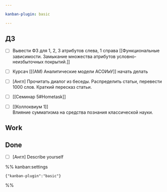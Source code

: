```yaml
---

kanban-plugin: basic

---
```


## ДЗ

- [ ] Вывести ФЗ для 1, 2, 3 атрибутов слева, 1 справа [[Функциональные зависимости. Замыкание множества атрибутов условно-неизбыточных покрытий.]]
- [ ] Курсач [[(АМ) Аналитические модели АСОИиУ]] начать делать
- [ ] [Англ] Прочитать диалог из беседы. Распределить статьи, перевести 1000 слов. Краткий пересказ статьи.
- [ ] [[Семинар 5#Hometask]]
- [ ] [[Коллоквиум 1]]<br>Влияние сумматизма на средства познания классической науки.


## Work



## Done

- [ ] [Англ] Describe yourself




%% kanban:settings
```
{"kanban-plugin":"basic"}
```
%%